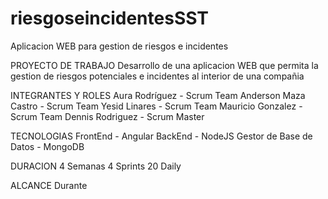 # riesgoseincidentesSST
Aplicacion WEB para gestion de riesgos e incidentes

PROYECTO DE TRABAJO
Desarrollo de una aplicacion WEB que permita la gestion de riesgos potenciales e incidentes al interior de una compañia

INTEGRANTES Y ROLES
Aura Rodríguez - Scrum Team
Anderson Maza Castro - Scrum Team
Yesid Linares - Scrum Team
Mauricio Gonzalez - Scrum Team
Dennis Rodriguez - Scrum Master


TECNOLOGIAS
FrontEnd - Angular
BackEnd - NodeJS
Gestor de Base de Datos - MongoDB

DURACION
4 Semanas 
4 Sprints
20 Daily


ALCANCE
Durante 


